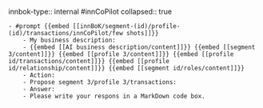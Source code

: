innbok-type:: internal
#innCoPilot
collapsed:: true

	- #prompt {{embed [[innBoK/segment-(id)/profile-(id)/transactions/innCoPilot/few shots]]}}
		- My business description:
		- {{embed [[AI business description/content]]}} {{embed [[segment 3/content]]}} {{embed [[profile 3/content]]}} {{embed [[profile id/transactions/content]]}} {{embed [[profile id/relationship/content]]}} {{embed [[segment id/roles/content]]}}
		- Action:
		- Propose segment 3/profile 3/transactions:
		- Answer:
		- Please write your respons in a MarkDown code box.